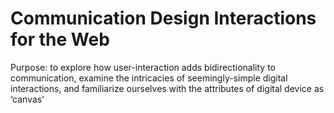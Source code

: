 # Communication Design Interactions for the Web

Purpose: to explore how user-interaction adds bidirectionality to communication, examine the intricacies of seemingly-simple digital interactions, and familiarize ourselves with the attributes of digital device as ‘canvas’
